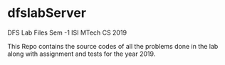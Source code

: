 # dfslabServer
DFS Lab Files Sem -1 ISI MTech CS 2019

This Repo contains the source codes of all the problems done in the lab along with assignment and tests for the year 2019.
